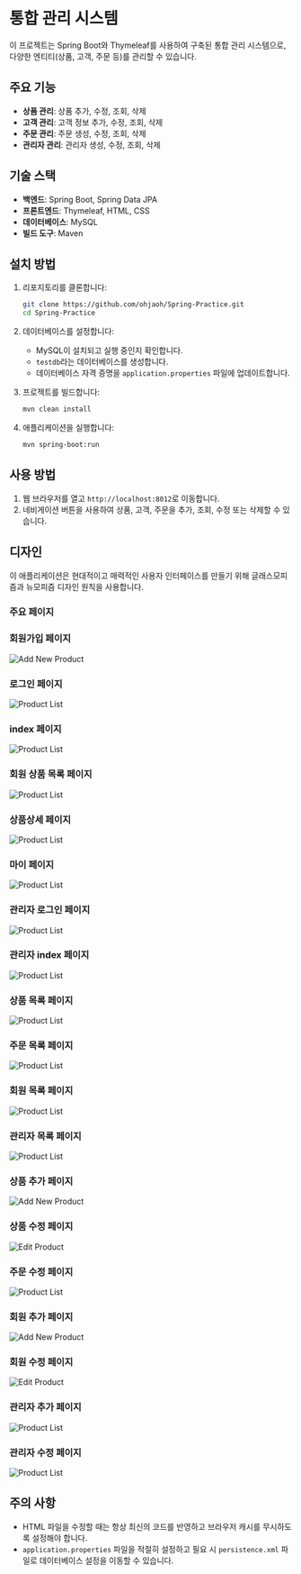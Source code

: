 
# 통합 관리 시스템

이 프로젝트는 Spring Boot와 Thymeleaf를 사용하여 구축된 통합 관리 시스템으로, 다양한 엔티티(상품, 고객, 주문 등)를 관리할 수 있습니다.

## 주요 기능

- **상품 관리**: 상품 추가, 수정, 조회, 삭제
- **고객 관리**: 고객 정보 추가, 수정, 조회, 삭제
- **주문 관리**: 주문 생성, 수정, 조회, 삭제
- **관리자 관리**: 관리자 생성, 수정, 조회, 삭제

## 기술 스택

- **백엔드**: Spring Boot, Spring Data JPA
- **프론트엔드**: Thymeleaf, HTML, CSS
- **데이터베이스**: MySQL
- **빌드 도구**: Maven

## 설치 방법

1. 리포지토리를 클론합니다:

    ```sh
    git clone https://github.com/ohjaoh/Spring-Practice.git
    cd Spring-Practice
    ```

2. 데이터베이스를 설정합니다:

    - MySQL이 설치되고 실행 중인지 확인합니다.
    - `testdb`라는 데이터베이스를 생성합니다.
    - 데이터베이스 자격 증명을 `application.properties` 파일에 업데이트합니다.

3. 프로젝트를 빌드합니다:

    ```sh
    mvn clean install
    ```

4. 애플리케이션을 실행합니다:

    ```sh
    mvn spring-boot:run
    ```

## 사용 방법

1. 웹 브라우저를 열고 `http://localhost:8012`로 이동합니다.
2. 네비게이션 버튼을 사용하여 상품, 고객, 주문을 추가, 조회, 수정 또는 삭제할 수 있습니다.

## 디자인

이 애플리케이션은 현대적이고 매력적인 사용자 인터페이스를 만들기 위해 글래스모피즘과 뉴모피즘 디자인 원칙을 사용합니다.

### 주요 페이지

### 회원가입 페이지
![Add New Product](images/member-add.png)

### 로그인 페이지
![Product List](images/login.png)

### index 페이지
![Product List](images/index.png)

### 회원 상품 목록 페이지
![Product List](images/user-product-list.png)

### 상품상세 페이지
![Product List](images/product-detail.png)

### 마이 페이지
![Product List](images/my-page.png)

### 관리자 로그인 페이지
![Product List](images/admin-login.png)

### 관리자 index 페이지
![Product List](images/admin-index.png)

### 상품 목록 페이지
![Product List](images/product-list.png)

### 주문 목록 페이지
![Product List](images/customorder-list.png)

### 회원 목록 페이지
![Product List](images/member-list.png)

### 관리자 목록 페이지
![Product List](images/admin-list.png)

### 상품 추가 페이지
![Add New Product](images/product-add.png)

### 상품 수정 페이지
![Edit Product](images/product-edit.png)

### 주문 수정 페이지
![Product List](images/custom-edit.png)

### 회원 추가 페이지
![Add New Product](images/member-add.png)

### 회원 수정 페이지
![Edit Product](images/member-edit.png)

### 관리자 추가 페이지
![Product List](images/admin-add.png)

### 관리자 수정 페이지
![Product List](images/admin-edit.png)

## 주의 사항

- HTML 파일을 수정할 때는 항상 최신의 코드를 반영하고 브라우저 캐시를 무시하도록 설정해야 합니다.
- `application.properties` 파일을 적절히 설정하고 필요 시 `persistence.xml` 파일로 데이터베이스 설정을 이동할 수 있습니다.

